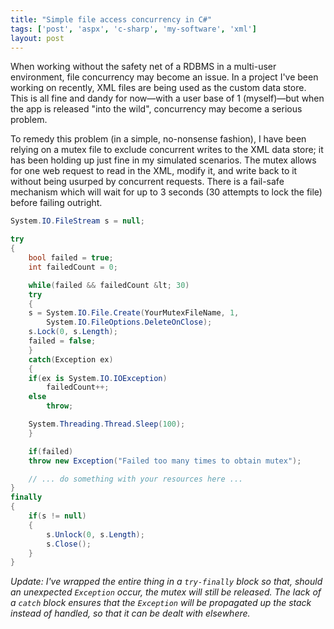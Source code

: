 ```yaml
---
title: "Simple file access concurrency in C#"
tags: ['post', 'aspx', 'c-sharp', 'my-software', 'xml']
layout: post
---
```


When working without the safety net of a RDBMS in a multi-user
environment, file concurrency may become an issue. In a project I've
been working on recently, XML files are being used as the custom data
store. This is all fine and dandy for now—with a user base of 1
(myself)—but when the app is released "into the wild", concurrency may
become a serious problem.

To remedy this problem (in a simple, no-nonsense fashion), I have been
relying on a mutex file to exclude concurrent writes to the XML data
store; it has been holding up just fine in my simulated scenarios. The
mutex allows for one web request to read in the XML, modify it, and
write back to it without being usurped by concurrent requests. There is
a fail-safe mechanism which will wait for up to 3 seconds (30 attempts
to lock the file) before failing outright.<!--more-->

```cs
System.IO.FileStream s = null;

try
{
	bool failed = true;
	int failedCount = 0;

	while(failed && failedCount &lt; 30)
	try
	{
	s = System.IO.File.Create(YourMutexFileName, 1,
		System.IO.FileOptions.DeleteOnClose);
	s.Lock(0, s.Length);
	failed = false;
	}
	catch(Exception ex)
	{
	if(ex is System.IO.IOException)
		failedCount++;
	else
		throw;

	System.Threading.Thread.Sleep(100);
	}

	if(failed)
	throw new Exception("Failed too many times to obtain mutex");

	// ... do something with your resources here ...
}
finally
{
	if(s != null)
	{
		s.Unlock(0, s.Length);
		s.Close();
	}
}
```

*Update: I've wrapped the entire thing in a `try-finally` block so that,
should an unexpected `Exception` occur, the mutex will still be
released. The lack of a `catch` block ensures that the `Exception` will
be propagated up the stack instead of handled, so that it can be dealt
with elsewhere.*
